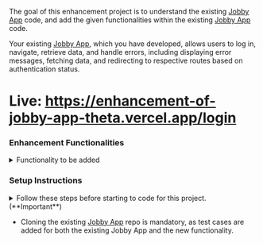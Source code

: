 The goal of this enhancement project is to understand the existing <a href="https://learning.ccbp.in/question/4f15b6eb-32c4-43ec-921f-e9b408ff7c4d" target="_blank_">Jobby App</a> code, and add the given functionalities within the existing <a href="https://learning.ccbp.in/question/4f15b6eb-32c4-43ec-921f-e9b408ff7c4d" target="_blank_">Jobby App</a> code.

Your existing <a href="https://learning.ccbp.in/question/4f15b6eb-32c4-43ec-921f-e9b408ff7c4d" target="_blank_">Jobby App</a>, which you have developed, allows users to log in, navigate, retrieve data, and handle errors, including displaying error messages, fetching data, and redirecting to respective routes based on authentication status.
# Live: https://enhancement-of-jobby-app-theta.vercel.app/login

### Enhancement Functionalities

<details>
<summary>Functionality to be added</summary>
  - Implement a location-based filter by adding checkboxes labeled with the following locations: Hyderabad, Bangalore, Chennai, Delhi, and Mumbai. Position these checkboxes below the `Salary Range` filter on the sidebar in the `Jobs Route`.
  - When the checkboxes labeled with locations are checked, display jobs corresponding to the selected locations from the checkboxes, while also maintaining any previously applied filters such as Type of Employment and Salary Range.
  - Apply a sticky behavior to the sidebar in the `Jobs Route`, which contains filters such as Type of Employment, Salary Range, and Locations.
  - Apply a sticky behavior to the header in all routes
  - Ensure your application maintains good CSS styling.
</details>

### Setup Instructions

<details>
<summary>Follow these steps before starting to code for this project. (**Important**)</summary>

- After setting up this project delete the `README.md` file in the CCBP IDE.
- Clone the existing <a href="https://learning.ccbp.in/question/4f15b6eb-32c4-43ec-921f-e9b408ff7c4d" target="_blank_">Jobby App</a> code from your GitHub account to add new functionalities to it.
  - If the existing <a href="https://learning.ccbp.in/question/4f15b6eb-32c4-43ec-921f-e9b408ff7c4d" target="_blank_">Jobby App</a> code is not available in your git, push your code to git.
    - <a href="https://learning.ccbp.in/3da6f1a6-0892/course?c_id=ade6e642-cd5c-4896-9edd-3f06d3dc2069&s_id=49896a46-f484-4b42-b459-2626f77e6796&t_id=9f27b553-4bbe-400f-9025-9044f79acda0" target="_blank_">Click here to learn how to push your code to git</a>
  - Once the code is pushed to git, clone it into this project using the below command.

```cmd
git clone {git repository URL} /home/workspace/reactjs/coding-practices/enhancementOfJobbyApp
```

<MultiLineNote>
In the above command, replace this `{git repository URL}` with your actual Git URL.
</MultiLineNote>
- Download dependencies by running `npm install`
- Start up the app using `npm start`
- Upload the project on <a href="https://vercel.com/" target="_blank_">Vercel</a> and submit your project using the Vercel link. 
</details>

<MultiLineNote>

- Cloning the existing <a href="https://learning.ccbp.in/question/4f15b6eb-32c4-43ec-921f-e9b408ff7c4d" target="_blank_">Jobby App</a> repo is mandatory, as test cases are added for both the existing Jobby App and the new functionality.
